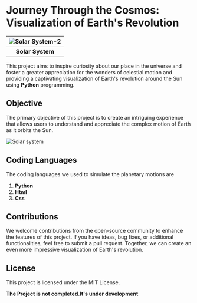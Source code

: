 # Journey Through the Cosmos: Visualization of Earth's Revolution #


|![Solar System-2](https://github.com/Riddhiman2005/Journey-Through-the-Cosmos-Visualization-of-Planetary-Motions/assets/130882317/d6b820ff-9924-4544-b311-c100155187c8) | 
|:--:| 
| **Solar System** |




This project aims to inspire curiosity about our place in the universe and
foster a greater appreciation for the wonders of celestial motion and 
providing a captivating visualization of Earth's revolution around the Sun using **Python** programming.

## Objective ##

The primary objective of this project is to create an intriguing experience that allows users to understand and appreciate the complex motion of Earth as it orbits the Sun. 

![Solar system](https://github.com/Riddhiman2005/Journey-Through-the-Cosmos-Visualization-of-Planetary-Motions/assets/130882317/1657be2f-acb3-4b78-b55a-e34672437417)


## Coding Languages ##

The coding languages we used to simulate the planetary motions are
 
 1) **Python**
 2) **Html**
 3) **Css**



## Contributions ##

We welcome contributions from the open-source community to enhance the features of this project. If you have ideas, bug fixes, or additional functionalities, feel free to submit a pull request. Together, we can create an even more impressive visualization of Earth's revolution.


## License ##

This project is licensed under the MIT License. 



**The Project is not completed.It's under development**
